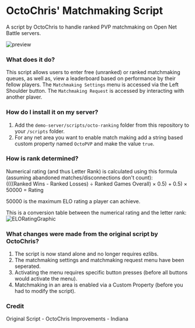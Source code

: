 # OctoChris' Matchmaking Script
A script by OctoChris to handle ranked PVP matchmaking on Open Net Battle servers.

![preview](https://github.com/user-attachments/assets/bf010971-1783-451a-befd-b6decb6cfeeb)

### What does it do?

This script allows users to enter free (unranked) or ranked matchmaking queues, as well as, view a leaderboard based on performance by their fellow players. The `Matchmaking Settings` menu is accessed via the Left Shoulder button. The `Matchmaking Request` is accessed by interacting with another plaver.

### How do I install it on my server?

1. Add the `demo-server/scripts/octo-ranking` folder from this repository to your `/scripts` folder.
2. For any net area you want to enable match making add a string based custom property named `OctoPVP` and make the value `true`. 

### How is rank determined?

Numerical rating (and thus Letter Rank) is calculated using this formula (assuming abandoned matches/disconnections don't count):<br> 
((((Ranked Wins - Ranked Losses) ÷ Ranked Games Overall) × 0.5) + 0.5) × 50000 = Rating

50000 is the maximum ELO rating a player can achieve.

This is a conversion table between the numerical rating and the letter rank: 
![ELORatingGraphic](https://github.com/user-attachments/assets/5bd2cfe0-23d1-46d5-8c5f-02e3a8e87409)

### What changes were made from the original script by OctoChris?

1. The script is now stand alone and no longer requires ezlibs.
2. The matchmaking settings and matchmaking request menu have been seperated.
3. Activating the menu requires specific button presses (before all buttons would activate the menu).
4. Matchmaking in an area is enabled via a Custom Property (before you had to modify the script). 

### Credit

Original Script - OctoChris
Improvements - Indiana
